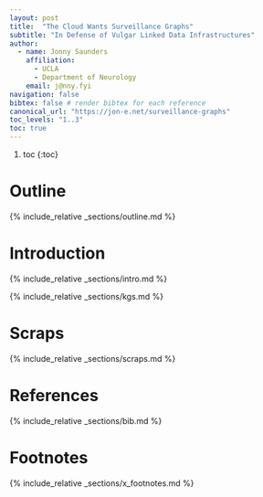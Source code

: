 ```yaml
---
layout: post
title:  "The Cloud Wants Surveillance Graphs"
subtitle: "In Defense of Vulgar Linked Data Infrastructures"
author: 
  - name: Jonny Saunders
    affiliation: 
      - UCLA
      - Department of Neurology
    email: j@nny.fyi
navigation: false
bibtex: false # render bibtex for each reference
canonical_url: "https://jon-e.net/surveillance-graphs"
toc_levels: "1..3"
toc: true
---
```


1. toc
{:toc}




# Outline

{% include_relative _sections/outline.md %}

# Introduction

{% include_relative _sections/intro.md %}

{% include_relative _sections/kgs.md %}

# Scraps

{% include_relative _sections/scraps.md %}

# References

{% include_relative _sections/bib.md %}

# Footnotes

{% include_relative _sections/x_footnotes.md %}


